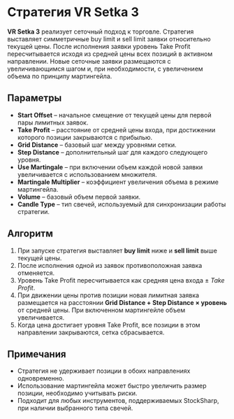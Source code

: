 # Стратегия VR Setka 3

**VR Setka 3** реализует сеточный подход к торговле. Стратегия выставляет симметричные buy limit и sell limit заявки относительно текущей цены. После исполнения заявки уровень Take Profit пересчитывается исходя из средней цены всех позиций в активном направлении. Новые сеточные заявки размещаются с увеличивающимся шагом и, при необходимости, с увеличением объема по принципу мартингейла.

## Параметры
- **Start Offset** – начальное смещение от текущей цены для первой пары лимитных заявок.
- **Take Profit** – расстояние от средней цены входа, при достижении которого позиции закрываются с прибылью.
- **Grid Distance** – базовый шаг между уровнями сетки.
- **Step Distance** – дополнительный шаг для каждого следующего уровня.
- **Use Martingale** – при включении объем каждой новой заявки увеличивается с использованием множителя.
- **Martingale Multiplier** – коэффициент увеличения объема в режиме мартингейла.
- **Volume** – базовый объем первой заявки.
- **Candle Type** – тип свечей, используемый для синхронизации работы стратегии.

## Алгоритм
1. При запуске стратегия выставляет **buy limit** ниже и **sell limit** выше текущей цены.
2. После исполнения одной из заявок противоположная заявка отменяется.
3. Уровень Take Profit пересчитывается как средняя цена входа ± *Take Profit*.
4. При движении цены против позиции новая лимитная заявка размещается на расстоянии **Grid Distance + Step Distance × уровень** от средней цены. При включенном мартингейле объем увеличивается.
5. Когда цена достигает уровня Take Profit, все позиции в этом направлении закрываются, сетка сбрасывается.

## Примечания
- Стратегия не удерживает позиции в обоих направлениях одновременно.
- Использование мартингейла может быстро увеличить размер позиции, необходимо учитывать риски.
- Подходит для любых инструментов, поддерживаемых StockSharp, при наличии выбранного типа свечей.
